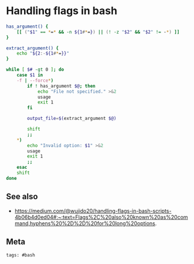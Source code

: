 # Handling flags in bash

```bash
has_argument() {
	[[ ("$1" == *=* && -n ${1#*=}) || (! -z "$2" && "$2" != -*) ]]
}

extract_argument() {
	echo "${2:-${1#*=}}"
}

while [ $# -gt 0 ]; do
	case $1 in
	-f | --force*)
		if ! has_argument $@; then
			echo "File not specified." >&2
			usage
			exit 1
		fi

		output_file=$(extract_argument $@)

		shift
		;;
	*)
		echo "Invalid option: $1" >&2
		usage
		exit 1
		;;
	esac
	shift
done
```

## See also

- https://medium.com/@wujido20/handling-flags-in-bash-scripts-4b06b4d0ed04#:~:text=Flags%2C%20also%20known%20as%20command,hyphens%20%2D%2D%20for%20long%20options.

## Meta

    tags: #bash
